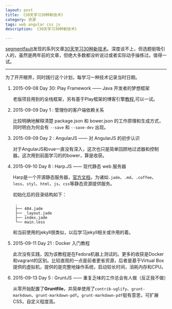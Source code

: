 ```yaml
---
layout: post
title: 《30天学习30种新技术》
category: 资源
tags: web angular css js
description: 《30天学习30种新技术》

---
```


[segmentfault](segmentfault.com)发现的系列文章[30天学习30种新技术](http://segmentfault.com/a/1190000000349384)。深度谈不上，但选题挺吸引人的，虽然是两年前的文章，但绝大多数都没听说过或者实际动手操练过。值得一试。


---

为了开开眼界，同时践行这个计划，每学习一种技术记录当时日期。

1. 2015-09-08	Day 30: Play Framework —— Java 开发者的梦想框架

	老版项目用到的全栈框架，另有基于Play框架的博客引擎[教程](http://segmentfault.com/a/1190000000575009),可以一试。
	
2. 2015-09-09	Day 1 : 管理你的客户端依赖关系

	比较明确地解释清楚 package.json 和 bower.json 的工作原理和生成方式，同时明白为何会有 `--save` 和 `--save-dev` 出现。
	
3. 2015-09-09	Day 2 : AngularJS —— 对 AngularJS 的初步认识

	对于AngularJS和vue一直没有深入，这次也只是简单回顾地过滤器和控制器。这次用到前面学习的的bower，算是收获。
	
4. 2015-09-10	Day 8 : Harp.JS —— 现代静态 web 服务器

	Harp是一个开源静态服务器，[官方文档](http://harpjs.com/docs/deployment/harp-platform)，为诸如`.jade`、`.md`、`.coffee`、`less`、`styl`、`html`、`js`、`css`等静态资源提供服务。
	
	初始化后的目录结构如下：
	
		.
		├── 404.jade
		├── _layout.jade
		├── index.jade
		└── main.less
		
	和当前使用的jekyll很类似，以后学习jekyll相关或许用的着。
	
5. 2015-09-11	Day 21 : Docker 入门教程

	此次没有实践，因为该教程是在Fedora机器上测试的。更多的收获是Docker和vagrant的区别。比较直观的一点是前者更省资源，后者是基于Virtual Box提供的虚拟机，提供的是完整地操作系统，启动较长时间，消耗内存和CPU。

6. 2015-09-13	Day 5  : GruntJS —— 重复乏味的工作总会有人做（反正我不做）

	从零开始配置了**Gruntfile**，并简单使用了`contrib-uglify`、`grunt-markdown`、`grunt-markdown-pdf`。`grunt-markdown-pdf`挺有意思，可扩展CSS，自定义程度高。


	
	